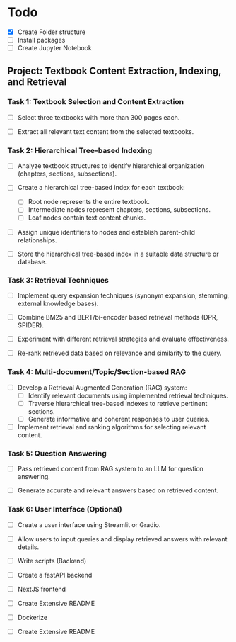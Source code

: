 # Todo

- [x] Create Folder structure
- [ ] Install packages
- [ ] Create Jupyter Notebook

## Project: Textbook Content Extraction, Indexing, and Retrieval

### Task 1: Textbook Selection and Content Extraction

- [ ] Select three textbooks with more than 300 pages each.

- [ ] Extract all relevant text content from the selected textbooks.

### Task 2: Hierarchical Tree-based Indexing

- [ ] Analyze textbook structures to identify hierarchical organization (chapters, sections, subsections).

- [ ] Create a hierarchical tree-based index for each textbook:
  - [ ] Root node represents the entire textbook.
  - [ ] Intermediate nodes represent chapters, sections, subsections.
  - [ ] Leaf nodes contain text content chunks.
- [ ] Assign unique identifiers to nodes and establish parent-child relationships.
- [ ] Store the hierarchical tree-based index in a suitable data structure or database.

### Task 3: Retrieval Techniques

- [ ] Implement query expansion techniques (synonym expansion, stemming, external knowledge bases).

- [ ] Combine BM25 and BERT/bi-encoder based retrieval methods (DPR, SPIDER).
- [ ] Experiment with different retrieval strategies and evaluate effectiveness.
- [ ] Re-rank retrieved data based on relevance and similarity to the query.

### Task 4: Multi-document/Topic/Section-based RAG

- [ ] Develop a Retrieval Augmented Generation (RAG) system:
  - [ ] Identify relevant documents using implemented retrieval techniques.
  - [ ] Traverse hierarchical tree-based indexes to retrieve pertinent sections.
  - [ ] Generate informative and coherent responses to user queries.

- [ ] Implement retrieval and ranking algorithms for selecting relevant content.

### Task 5: Question Answering

- [ ] Pass retrieved content from RAG system to an LLM for question answering.

- [ ] Generate accurate and relevant answers based on retrieved content.

### Task 6: User Interface (Optional)

- [ ] Create a user interface using Streamlit or Gradio.

- [ ] Allow users to input queries and display retrieved answers with relevant details.

- [ ] Write scripts (Backend)
- [ ] Create a fastAPI backend
- [ ] NextJS frontend
- [ ] Create Extensive README
- [ ] Dockerize
- [ ] Create Extensive README
